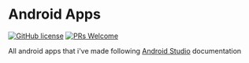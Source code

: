 # Android Apps

[![GitHub license](https://img.shields.io/github/license/Naereen/StrapDown.js.svg)](https://github.com/GabrielCrackPro/android-apps/master/LICENSE)
[![PRs Welcome](https://img.shields.io/badge/PRs-welcome-brightgreen.svg?style=flat-square)](https://github.com/GabrielCrackPro/android-apps/pulls)

All android apps that i've made following <a href="https://developer.android.com/studio" target="blank">Android Studio</a> documentation
